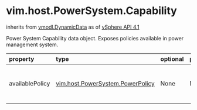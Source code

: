 vim.host.PowerSystem.Capability
===============================
inherits from [vmodl.DynamicData](docs/vmodl.DynamicData.md)
as of [vSphere API 4.1](vim.version.md#vim.version.version6)


Power System Capability data object.      Exposes policies available in power management system.

| property | type | optional | priv | desc |
|:---------|:-----|:---------|:-----|:-----|
| availablePolicy | [vim.host.PowerSystem.PowerPolicy](vim.host.PowerSystem.PowerPolicy.md "vim.host.PowerSystem.PowerPolicy") | None | None | List of available host power policies. |


